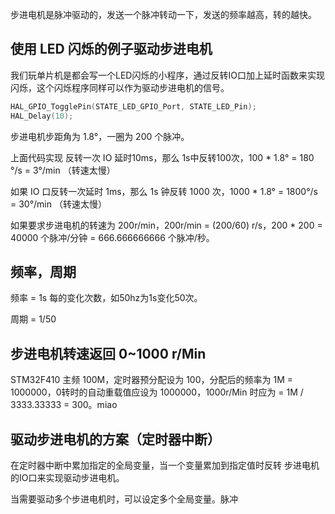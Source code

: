 步进电机是脉冲驱动的，发送一个脉冲转动一下，发送的频率越高，转的越快。

## 使用 LED 闪烁的例子驱动步进电机

我们玩单片机是都会写一个LED闪烁的小程序，通过反转IO口加上延时函数来实现闪烁，这个闪烁程序同样可以作为驱动步进电机的信号。

```c
HAL_GPIO_TogglePin(STATE_LED_GPIO_Port, STATE_LED_Pin);
HAL_Delay(10);
```

步进电机步距角为 1.8°，一圈为 200 个脉冲。

上面代码实现 反转一次 IO 延时10ms，那么 1s中反转100次，100 * 1.8° = 180 °/s = 3°/min （转速太慢）

如果 IO 口反转一次延时 1ms，那么 1s 钟反转 1000 次，1000 * 1.8° = 1800°/s = 30°/min （转速太慢）

如果要求步进电机的转速为 200r/min，200r/min = (200/60) r/s，200 * 200 = 40000 个脉冲/分钟 = 666.666666666 个脉冲/秒。



## 频率，周期

频率 = 1s 每的变化次数，如50hz为1s变化50次。

周期 = 1/50

## 步进电机转速返回 0~1000 r/Min

STM32F410 主频 100M，定时器预分配设为 100，分配后的频率为 1M = 1000000，0转时的自动重载值应设为 1000000，1000r/Min 时应为 = 1M / 3333.33333 = 300。miao

## 驱动步进电机的方案（定时器中断）

在定时器中断中累加指定的全局变量，当一个变量累加到指定值时反转 步进电机的IO口来实现驱动步进电机。

当需要驱动多个步进电机时，可以设定多个全局变量。脉冲